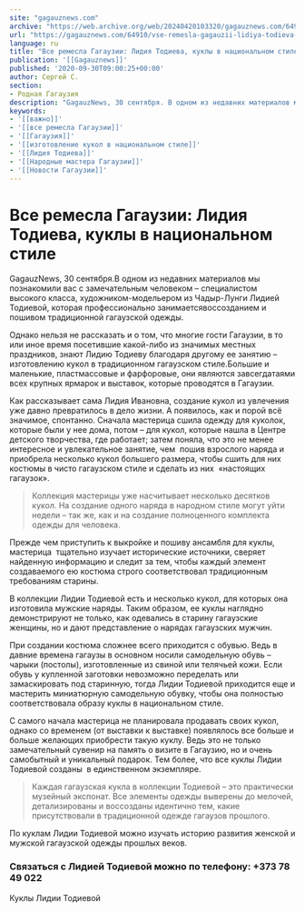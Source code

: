 ```yaml
---
site: "gagauznews.com"
archive: "https://web.archive.org/web/20240420103320/gagauznews.com/64910/vse-remesla-gagauzii-lidiya-todieva-kukly-v-natsionalnom-stile.html"
url: "https://gagauznews.com/64910/vse-remesla-gagauzii-lidiya-todieva-kukly-v-natsionalnom-stile.html"
language: ru
title: "Все ремесла Гагаузии: Лидия Тодиева, куклы в национальном стиле"
publication: '[[Gagauznews]]'
published: '2020-09-30T09:00:25+00:00'
author: Сергей С.
section:
- Родная Гагаузия
description: "GagauzNews, 30 сентября. В одном из недавних материалов мы познакомили вас с замечательным человеком – специалистом высокого класса, художником-модельером из Чадыр-Лунги Лидией Тодиевой, которая профессионально занимается воссозданием и пошивом традиционной гагаузской одежды. Однако нельзя не рассказать и о том, что многие гости Гагаузии, в то или иное время посетившие какой-либо из значимых местных праздников, знают Лидию Тодиеву благодаря другому ее занятию – изготовлению кукол в традиционном гагаузском стиле. Большие и маленькие, пластмассовые и фарфоровые, они являются завсегдатаями всех крупных ярмарок и выставок, которые проводятся в Гагаузии. Как рассказывает сама Лидия Ивановна, создание кукол из увлечения уже давно превратилось в дело […]"
keywords:
- '[[важно]]'
- '[[все ремесла Гагаузии]]'
- '[[Гагаузия]]'
- '[[изготовление кукол в национальном стиле]]'
- '[[Лидия Тодиева]]'
- '[[Народные мастера Гагаузии]]'
- '[[Новости Гагаузии]]'
---
```


# Все ремесла Гагаузии: Лидия Тодиева, куклы в национальном стиле

GagauzNews, 30 сентября.В одном из недавних материалов мы познакомили вас с замечательным человеком – специалистом высокого класса, художником-модельером из Чадыр-Лунги Лидией Тодиевой, которая профессионально занимаетсявоссозданием и пошивом традиционной гагаузской одежды.

Однако нельзя не рассказать и о том, что многие гости Гагаузии, в то или иное время посетившие какой-либо из значимых местных праздников, знают Лидию Тодиеву благодаря другому ее занятию –изготовлению кукол в традиционном гагаузском стиле.Большие и маленькие, пластмассовые и фарфоровые, они являются завсегдатаями всех крупных ярмарок и выставок, которые проводятся в Гагаузии.

Как рассказывает сама Лидия Ивановна, создание кукол из увлечения уже давно превратилось в дело жизни. А появилось, как и порой всё значимое, спонтанно. Сначала мастерица сшила одежду для куколок, которые были у нее дома, потом – для кукол, которые нашла в Центре детского творчества, где работает; затем поняла, что это не менее интересное и увлекательное занятие, чем  пошив взрослого наряда и приобрела несколько кукол большего размера, чтобы сшить для них костюмы в чисто гагаузском стиле и сделать из них  «настоящих гагаузок».

> Коллекция мастерицы уже насчитывает несколько десятков кукол. На создание одного наряда в народном стиле могут уйти недели – так же, как и на создание полноценного комплекта одежды для человека.

Прежде чем приступить к выкройке и пошиву ансамбля для куклы, мастерица  тщательно изучает исторические источники, сверяет найденную информацию и следит за тем, чтобы каждый элемент создаваемого ею костюма строго соответствовал традиционным требованиям старины.

В коллекции Лидии Тодиевой есть и несколько кукол, для которых она изготовила мужские наряды. Таким образом, ее куклы наглядно демонстрируют не только, как одевались в старину гагаузские женщины, но и дают представление о нарядах гагаузских мужчин.

При создании костюма сложнее всего приходится с обувью. Ведь в давние времена гагаузы в основном носили самодельную обувь – чарыки (постолы), изготовленные из свиной или телячьей кожи. Если обувь у купленной заготовки невозможно переделать или замаскировать под старинную, тогда Лидии Тодиевой приходится еще и мастерить миниатюрную самодельную обувку, чтобы она полностью соответствовала образу куклы в национальном стиле.

С самого начала мастерица не планировала продавать своих кукол, однако со временем (от выставки к выставке) появлялось все больше и больше желающих приобрести такую куклу. Ведь это не только замечательный сувенир на память о визите в Гагаузию, но и очень самобытный и уникальный подарок. Тем более, что все куклы Лидии Тодиевой созданы  в единственном экземпляре.

> Каждая гагаузская кукла в коллекции Тодиевой – это практически музейный экспонат. Все элементы одежды выверены до мелочей, детализированы и воссозданы идентично тем, какие присутствовали в традиционной одежде гагаузов прошлого.

По куклам Лидии Тодиевой можно изучать историю развития женской и мужской гагаузской одежды прошлых веков.

### Связаться с Лидией Тодиевой можно по телефону: +373 78 49 022

Куклы Лидии Тодиевой